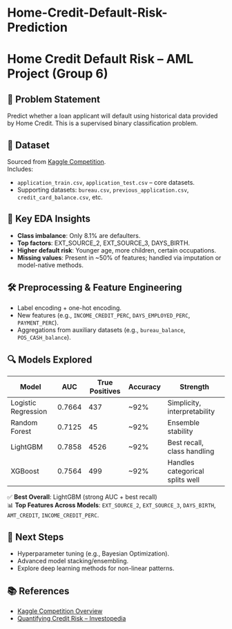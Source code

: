 # Home-Credit-Default-Risk-Prediction

# Home Credit Default Risk – AML Project (Group 6)

## 📌 Problem Statement
Predict whether a loan applicant will default using historical data provided by Home Credit. This is a supervised binary classification problem.

## 📂 Dataset
Sourced from [Kaggle Competition](https://www.kaggle.com/competitions/home-credit-default-risk/data).  
Includes:
- `application_train.csv`, `application_test.csv` – core datasets.
- Supporting datasets: `bureau.csv`, `previous_application.csv`, `credit_card_balance.csv`, etc.

## 🧠 Key EDA Insights
- **Class imbalance**: Only 8.1% are defaulters.
- **Top factors**: EXT_SOURCE_2, EXT_SOURCE_3, DAYS_BIRTH.
- **Higher default risk**: Younger age, more children, certain occupations.
- **Missing values**: Present in ~50% of features; handled via imputation or model-native methods.

## 🛠️ Preprocessing & Feature Engineering
- Label encoding + one-hot encoding.
- New features (e.g., `INCOME_CREDIT_PERC`, `DAYS_EMPLOYED_PERC`, `PAYMENT_PERC`).
- Aggregations from auxiliary datasets (e.g., `bureau_balance`, `POS_CASH_balance`).

## 🔍 Models Explored
| Model               | AUC    | True Positives | Accuracy | Strength               |
|--------------------|--------|----------------|----------|------------------------|
| Logistic Regression| 0.7664 | 437            | ~92%     | Simplicity, interpretability |
| Random Forest       | 0.7125 | 45             | ~92%     | Ensemble stability     |
| LightGBM            | 0.7858 | 4526           | ~92%     | Best recall, class handling |
| XGBoost             | 0.7564 | 499            | ~92%     | Handles categorical splits well |

✅ **Best Overall**: LightGBM (strong AUC + best recall)  
📊 **Top Features Across Models**: `EXT_SOURCE_2`, `EXT_SOURCE_3`, `DAYS_BIRTH`, `AMT_CREDIT`, `INCOME_CREDIT_PERC`.

## 🧪 Next Steps
- Hyperparameter tuning (e.g., Bayesian Optimization).
- Advanced model stacking/ensembling.
- Explore deep learning methods for non-linear patterns.

## 📚 References
- [Kaggle Competition Overview](https://www.kaggle.com/competitions/home-credit-default-risk/overview)
- [Quantifying Credit Risk – Investopedia](https://www.investopedia.com/ask/answers/022415/what-factors-are-taken-account-quantify-credit-risk.asp)
